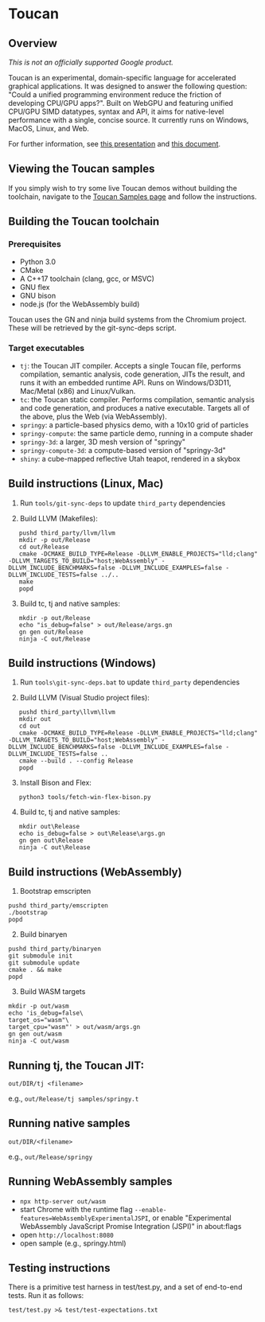 # Toucan

## Overview

*This is not an officially supported Google product.*

Toucan is an experimental, domain-specific language for accelerated graphical
applications. It was designed to answer the following question: "Could a
unified programming environment reduce the friction of developing CPU/GPU
apps?". Built on WebGPU and featuring unified CPU/GPU SIMD datatypes, syntax
and API, it aims for native-level performance with a single, concise source.
It currently runs on Windows, MacOS, Linux, and Web.

For further information, see [this presentation](https://docs.google.com/presentation/d/1tUlG9w7AsP8pexBWRwk1uYDrwNMvTJqcxdH482ip4LM/edit?usp=sharing&resourcekey=0-gEpoxkfBbXC3qbbKRQhrwg) and [this document](https://docs.google.com/document/d/1oWNt2IoA1u-j7i2D24pnlFP6JIlQdrKZlNY6qoW2K80/edit?usp=sharing&resourcekey=0-mb8K3ATyRv-ZGl34Y4C-zQ).

## Viewing the Toucan samples

If you simply wish to try some live Toucan demos without building the toolchain, navigate to the [Toucan Samples page](https://senorblanco.github.io/toucan-samples/) and follow the instructions.

## Building the Toucan toolchain

### Prerequisites

- Python 3.0
- CMake
- A C++17 toolchain (clang, gcc, or MSVC)
- GNU flex
- GNU bison
- node.js (for the WebAssembly build)

Toucan uses the GN and ninja build systems from the Chromium project.
These will be retrieved by the git-sync-deps script.

### Target executables

- `tj`: the Toucan JIT compiler. Accepts a single Toucan file, performs compilation, semantic analysis, code generation, JITs the result, and runs it with an embedded runtime API. Runs on Windows/D3D11, Mac/Metal (x86) and Linux/Vulkan.
- `tc`: the Toucan static compiler. Performs compilation, semantic analysis and code generation, and produces a native executable. Targets all of the above, plus the Web (via WebAssembly).
- `springy`: a particle-based physics demo, with a 10x10 grid of particles
- `springy-compute`: the same particle demo, running in a compute shader
- `springy-3d`: a larger, 3D mesh version of "springy"
- `springy-compute-3d`: a compute-based version of "springy-3d"
- `shiny`: a cube-mapped reflective Utah teapot, rendered in a skybox

## Build instructions (Linux, Mac)

1. Run `tools/git-sync-deps` to update `third_party` dependencies

2. Build LLVM (Makefiles):
```
   pushd third_party/llvm/llvm
   mkdir -p out/Release
   cd out/Release
   cmake -DCMAKE_BUILD_TYPE=Release -DLLVM_ENABLE_PROJECTS="lld;clang" -DLLVM_TARGETS_TO_BUILD="host;WebAssembly" -DLLVM_INCLUDE_BENCHMARKS=false -DLLVM_INCLUDE_EXAMPLES=false -DLLVM_INCLUDE_TESTS=false ../..
   make
   popd
```

3. Build tc, tj and native samples:

```
   mkdir -p out/Release
   echo "is_debug=false" > out/Release/args.gn
   gn gen out/Release
   ninja -C out/Release
```

## Build instructions (Windows)

1. Run `tools\git-sync-deps.bat` to update `third_party` dependencies

2. Build LLVM (Visual Studio project files):
```
   pushd third_party\llvm\llvm
   mkdir out
   cd out
   cmake -DCMAKE_BUILD_TYPE=Release -DLLVM_ENABLE_PROJECTS="lld;clang" -DLLVM_TARGETS_TO_BUILD="host;WebAssembly" -DLLVM_INCLUDE_BENCHMARKS=false -DLLVM_INCLUDE_EXAMPLES=false -DLLVM_INCLUDE_TESTS=false ..
   cmake --build . --config Release
   popd
```

3. Install Bison and Flex:
```
   python3 tools/fetch-win-flex-bison.py
```

4. Build tc, tj and native samples:

```
   mkdir out\Release
   echo is_debug=false > out\Release\args.gn
   gn gen out\Release
   ninja -C out\Release
```

## Build instructions (WebAssembly)

1. Bootstrap emscripten
```
pushd third_party/emscripten
./bootstrap
popd
```

2. Build binaryen

```
pushd third_party/binaryen
git submodule init
git submodule update
cmake . && make
popd
```

3. Build WASM targets

```
mkdir -p out/wasm
echo 'is_debug=false\
target_os="wasm"\
target_cpu="wasm"' > out/wasm/args.gn
gn gen out/wasm
ninja -C out/wasm
```

## Running tj, the Toucan JIT:

```
out/DIR/tj <filename>
```

e.g., `out/Release/tj samples/springy.t`

## Running native samples

```
out/DIR/<filename>
```

e.g., `out/Release/springy`

## Running WebAssembly samples

- `npx http-server out/wasm`
- start Chrome with the runtime flag `--enable-features=WebAssemblyExperimentalJSPI`, or enable "Experimental WebAssembly JavaScript Promise Integration (JSPI)" in about:flags
- open `http://localhost:8080`
- open sample (e.g., springy.html)

## Testing instructions

There is a primitive test harness in test/test.py, and a set of end-to-end
tests. Run it as follows:

`test/test.py >& test/test-expectations.txt`
